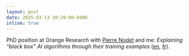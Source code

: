 ```yaml
---
layout: post
date: 2025-03-13 10:29:00-0400
inline: true
---
```


PhD position at Orange Research with [Pierre Nodet](https://scholar.google.com/citations?user=ido8qGEAAAAJ) and me: *Explaining “black box” AI algorithms through their training examples* ([en](https://orange.jobs/jobs/v3/offers/145586?lang=EN), [fr](https://orange.jobs/jobs/v3/offers/145586?lang=FR)).